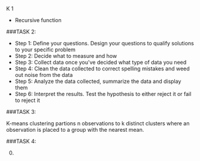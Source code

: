 K 1

- Recursive function

###TASK 2:

- Step 1: Define your questions. Design your questions to qualify solutions to your specific problem
- Step 2: Decide what to measure and how
- Step 3: Collect data once you've decided what type of data you need
- Step 4: Clean the data collected to correct spelling mistakes and weed out noise from the data
- Step 5: Analyze the data collected, summarize the data and display them
- Step 6: Interpret the results. Test the hypothesis to either reject it or fail to reject it

###TASK 3:

K-means clustering partions n observations to k distinct clusters where an observation is placed to a group with the nearest mean.

###TASK 4:

0.

